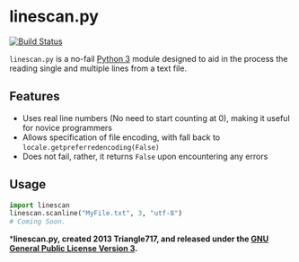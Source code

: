 linescan.py
===========

[![Build Status](https://travis-ci.org/le717/linescan.py.png?branch=master)](https://travis-ci.org/le717/linescan.py)

`linescan.py` is a no-fail [Python 3](http://python.org) module designed to aid in the process the reading single and multiple lines from a text file.

Features
--------

* Uses real line numbers (No need to start counting at 0), making it useful for novice programmers
* Allows specification of file encoding, with fall back to `locale.getpreferredencoding(False)`
* Does not fail, rather, it returns `False` upon encountering any errors


Usage
-----

```python
import linescan
linescan.scanline("MyFile.txt", 3, "utf-8")
# Coming Soon.
```


***linescan.py, created 2013 Triangle717, and released under the [GNU General Public License Version 3](http://www.gnu.org/licenses/gpl.html).**